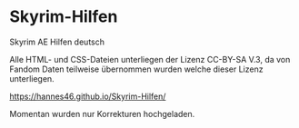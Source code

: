 # Skyrim-Hilfen
Skyrim AE Hilfen deutsch

Alle HTML- und CSS-Dateien unterliegen der Lizenz CC-BY-SA V.3, da von Fandom Daten teilweise übernommen wurden welche dieser Lizenz unterliegen.

https://hannes46.github.io/Skyrim-Hilfen/

Momentan wurden nur Korrekturen hochgeladen.

